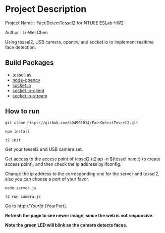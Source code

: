 # Project Description

Project Name : FaceDetectTessel2 for NTUEE ESLab HW2

Author : Li-Wei Chen

Using tessel2, USB camera, opencv, and socket.io to implement realtime face detection.

## Build Packages

* [tessel-av](https://github.com/tessel/tessel-av)
* [node-opencv](https://github.com/peterbraden/node-opencv)
* [socket.io](https://github.com/socketio/socket.io)
* [socket.io-client](https://github.com/socketio/socket.io-client)
* [socket.io-stream](https://github.com/nkzawa/socket.io-stream)

## How to run

```
git clone https://github.com/b04901014/FaceDetectTessel2.git

npm install

t2 init
```
Get your tessel2 and USB camera set.

Get access to the access point of tessel2 (t2 ap -n ${tessel name} to create access point), and then check the ip address by ifconfig.

Change the ip address to the corresponding one for the server and tessel2, also you can choose a port of your favor.
```
node server.js

t2 run camera.js
```
Go to http://${YourIp}:${YourPort}.

**Refresh the page to see newer image, since the web is not responsive.**

**Note the green LED will blink as the camera detects faces.**
